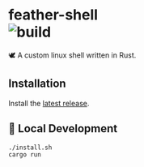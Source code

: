 # feather-shell<br> ![build](https://api.travis-ci.com/raad1masum/personal-site.svg?branch=master&status=passed)
🕊 A custom linux shell written in Rust.

## Installation
Install the [latest release](https://github.com/raad1masum/feather-shell/releases).

## 🚀 Local Development
```sh
./install.sh
cargo run
```
